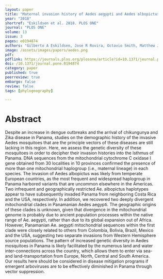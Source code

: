 ```yaml
---
layout: paper
title: "Maternal invasion history of Aedes aegypti and Aedes albopictus into the Isthmus of Panama: Implications for the control of emergent viral disease agents"
year: "2018"
shortref: "Eskildsen et al. 2018. PLOS ONE"
journal: "PLOS ONE"
volume: 13
issue: 3
pages: e0194874
authors: "Gilberto A Eskildsen, Jose R Rovira, Octavio Smith, Matthew J Miller, Kelly L Bennett, W Owen McMillan, Jose Loaiza"
image: /assets/images/papers/aedes.png
pdf: 
pdflink: https://journals.plos.org/plosone/article?id=10.1371/journal.pone.0194874
doi: /10.1371/journal.pone.0194874
category: paper
published: true
peerreview: true
embargo: false
review: false
tags: [phylogeography]

---
```


# Abstract

Despite an increase in dengue outbreaks and the arrival of chikungunya and Zika disease in Panama, studies on the demographic history of the invasive Aedes mosquitoes that are the principle vectors of these diseases are still lacking in this region. Here, we assess the genetic diversity of these mosquitoes in order to decipher their invasion histories into the Isthmus of Panama. DNA sequences from the mitochondrial cytochrome C oxidase I gene obtained from 30 localities in 10 provinces confirmed the presence of more than one mitochondrial haplogroup (i.e., maternal lineage) in each species. The invasion of Aedes albopictus was likely from temperate European countries, as the most frequent and widespread haplogroup in Panama harbored variants that are uncommon elsewhere in the Americas. Two infrequent and geographically restricted Ae. albopictus haplotypes appear to have subsequently invaded Panama from neighboring Costa Rica and the USA, respectively. In addition, we recovered two deeply divergent mitochondrial clades in Panamanian Aedes aegypti. The geographic origins of these clades is unknown, given that divergence in the mitochondrial genome is probably due to ancient population processes within the native range of Ae. aegypti, rather than due to its global expansion out of Africa. However, Panamanian Ae. aegypti mitochondrial sequences within the first clade were closely related to others from Colombia, Bolivia, Brazil, Mexico and the USA, suggesting two separate invasions from Western Hemisphere source populations. The pattern of increased genetic diversity in Aedes mosquitoes in Panama is likely facilitated by the numerous land and water inter-connections across the country, which allows them to enter via sea- and land-transportation from Europe, North, Central and South America. Our results here should be considered in disease mitigation programs if emergent arboviruses are to be effectively diminished in Panama through vector suppression.


